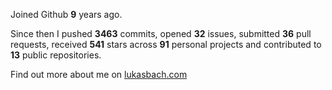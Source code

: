 Joined Github **9** years ago.

Since then I pushed **3463** commits, opened **32** issues, submitted **36** pull requests, received **541** stars across **91** personal projects and contributed to **13** public repositories.

Find out more about me on [lukasbach.com](https://lukasbach.com)
